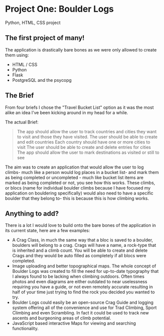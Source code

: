 # Project One: Boulder Logs
Python, HTML, CSS project

## The first project of many! 

The application is drastically bare bones as we were only allowed to create them using:
  - HTML / CSS
  - Python
  - Flask
  - PostgreSQL and the psycopg

## The Brief

<p>From four briefs I chose the "Travel Bucket List" option as it was the most alike an idea I've been kicking around in my head for a while.</p>
The actual Brief:

> The app should allow the user to track countries and cities they want to visit and those they have visited.
> The user should be able to create and edit countries
> Each country should have one or more cities to visit
> The user should be able to create and delete entries for cities
> The app should allow the user to mark destinations as visited or still to see  

<p>The aim was to create an application that would allow the user to log climbs- much like a person would log places in a bucket list- and mark them as being completed or uncompleted - much like bucket list items are marked as being completed or not, you see how this works. These climbs, or blocs (name for individual boulder climbs because I have focused my application on bouldering specifically) would also need to have a specific boulder that they belong to- this is because this is how climbing works.</p>


## Anything to add?

There is a lot I would love to build onto the bare bones of the application in its current state, here are a few examples:
- A Crag Class, in much the same way that a bloc is saved to a boulder, boulders will belong to a crag. Crags will have a name, a rock-type that is inherited and a climb count. You will be able to create and delete Crags and they would be auto filled as completely if all blocs were completed.
- Image uploading and better topographical maps. The whole concept of Boulder Logs was created to fill the need for up-to-date typography that I always found to be lacking when climbing outdoors. Often times photos and even diagrams are either outdated to near uselessness requiring you have a guide, or not even remotely accurate resulting in half of your time just trying to find the rock you decided you wanted to try. 
- Boulder Logs could easily be an open-source Crag Guide and logging system offering all of the convenience and use for Trad Climbing, Sport Climbing and even Scrambling. In fact it could be used to track new ascents and burgeoning areas of climb potential.
- JavaScript based interactive Maps for viewing and searching functionality.
